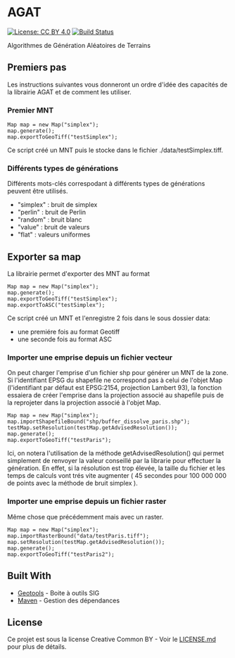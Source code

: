 # AGAT

[![License: CC BY 4.0](https://img.shields.io/badge/License-CC%20BY%204.0-lightgrey.svg)](https://creativecommons.org/licenses/by/4.0/)
[![Build Status](https://travis-ci.org/arnaudgregoire/AGAT.svg?branch=master)](https://travis-ci.org/arnaudgregoire/AGAT)

Algorithmes de Génération Aléatoires de Terrains

## Premiers pas

Les instructions suivantes vous donneront un ordre d'idée des capacités de la librairie AGAT et de comment les utiliser.

### Premier MNT

```
Map map = new Map("simplex");
map.generate();
map.exportToGeoTiff("testSimplex");
```

Ce script créé un MNT puis le stocke dans le fichier ./data/testSimplex.tiff.  

### Différents types de générations

Différents mots-clés correspodant à différents types de générations peuvent être utilisés. 
 
  - "simplex" : bruit de simplex
  - "perlin" : bruit de Perlin
  - "random" : bruit blanc
  - "value" : bruit de valeurs
  - "flat" : valeurs uniformes

## Exporter sa map

La librairie permet d'exporter des MNT au format 

```
Map map = new Map("simplex");
map.generate();
map.exportToGeoTiff("testSimplex");
map.exportToASC("testSimplex");
```

Ce script créé un MNT et l'enregistre 2 fois dans le sous dossier data:
 
  - une premiére fois au format Geotiff
  - une seconde fois au format ASC

### Importer une emprise depuis un fichier vecteur

On peut charger l'emprise d'un fichier shp pour générer un MNT de la zone. 
Si l'identifiant EPSG du shapefile ne correspond pas à celui de l'objet Map (l'identifiant par défaut est EPSG:2154, projection Lambert 93), la fonction essaiera de créer l'emprise dans la projection associé au shapefile puis de la reprojeter dans la projection associé à l'objet Map.

```
Map map = new Map("simplex");
map.importShapefileBound("shp/buffer_dissolve_paris.shp");
testMap.setResolution(testMap.getAdvisedResolution());
map.generate();
map.exportToGeoTiff("testParis");
```

Ici, on notera l'utilisation de la méthode getAdvisedResolution() qui permet simplement de renvoyer la valeur conseillé par la librarie pour effectuer la génération. En effet, si la résolution est trop élevée, la taille du fichier et les temps de calculs vont trés vite augmenter ( 45 secondes pour 100 000 000 de points avec la méthode de bruit simplex ).

### Importer une emprise depuis un fichier raster

Même chose que précédemment mais avec un raster.

```
Map map = new Map("simplex");
map.importRasterBound("data/testParis.tiff");
map.setResolution(testMap.getAdvisedResolution());
map.generate();
map.exportToGeoTiff("testParis2");
```

## Built With

* [Geotools](http://www.dropwizard.io/1.0.2/docs/) - Boite à outils SIG 
* [Maven](http://www.geotools.org/) - Gestion des dépendances


## License

Ce projet est sous la license Creative Common BY - Voir le [LICENSE.md](LICENSE.md) pour plus de détails.

